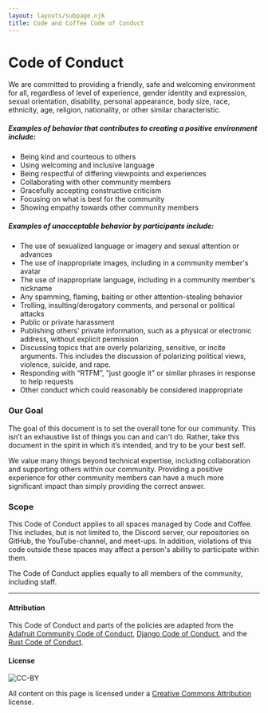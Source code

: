```yaml
---
layout: layouts/subpage.njk
title: Code and Coffee Code of Conduct
---
```


Code of Conduct
===============

We are committed to providing a friendly, safe and welcoming environment for all, regardless of level of experience, gender identity and expression, sexual orientation, disability, personal appearance, body size, race, ethnicity, age, religion, nationality, or other similar characteristic.

##### Examples of behavior that contributes to creating a positive environment include:
*   Being kind and courteous to others
*   Using welcoming and inclusive language
*   Being respectful of differing viewpoints and experiences
*   Collaborating with other community members
*   Gracefully accepting constructive criticism
*   Focusing on what is best for the community
*   Showing empathy towards other community members

##### Examples of unacceptable behavior by participants include:

*   The use of sexualized language or imagery and sexual attention or advances
*   The use of inappropriate images, including in a community member's avatar
*   The use of inappropriate language, including in a community member's nickname
*   Any spamming, flaming, baiting or other attention-stealing behavior
*   Trolling, insulting/derogatory comments, and personal or political attacks
*   Public or private harassment
*   Publishing others' private information, such as a physical or electronic address, without explicit permission
*   Discussing topics that are overly polarizing, sensitive, or incite arguments. This includes the discussion of polarizing political views, violence, suicide, and rape.
*   Responding with “RTFM”, "just google it” or similar phrases in response to help requests
*   Other conduct which could reasonably be considered inappropriate

### Our Goal

The goal of this document is to set the overall tone for our community. This isn’t an exhaustive list of things you can and can't do. Rather, take this document in the spirit in which it’s intended, and try to be your best self.

We value many things beyond technical expertise, including collaboration and supporting others within our community. Providing a positive experience for other community members can have a much more significant impact than simply providing the correct answer.

### Scope

This Code of Conduct applies to all spaces managed by Code and Coffee. This includes, but is not limited to, the Discord server, our repositories on GitHub, the YouTube-channel, and meet-ups. In addition, violations of this code outside these spaces may affect a person's ability to participate within them.

The Code of Conduct applies equally to all members of the community, including staff.

* * *

#### Attribution

This Code of Conduct and parts of the policies are adapted from the [Adafruit Community Code of Conduct](https://github.com/adafruit/Adafruit_Community_Code_of_Conduct/blob/master/code-of-conduct.md), [Django Code of Conduct](https://www.djangoproject.com/conduct/), and the [Rust Code of Conduct](https://www.rust-lang.org/en-US/conduct.html).

#### License

![CC-BY](https://licensebuttons.net/l/by/3.0/88x31.png)

All content on this page is licensed under a [Creative Commons Attribution](https://creativecommons.org/licenses/by/3.0/) license.